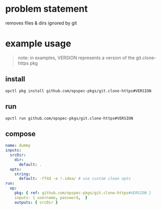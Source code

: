 # problem statement
removes files & dirs ignored by git

# example usage

> note: in examples, VERSION represents a version of the git.clone-https pkg

## install

```shell
opctl pkg install github.com/opspec-pkgs/git.clone-https#VERSION
```

## run

```
opctl run github.com/opspec-pkgs/git.clone-https#VERSION
```

## compose

```yaml
name: dummy
inputs:
  srcDir:
    dir:
      default: .
  opts:
    string:
      default: -ffXd -e !.idea/ # use custom clean opts
run:
  op:
    pkg: { ref: github.com/opspec-pkgs/git.clone-https#VERSION }
    inputs: { username, password,  }
    outputs: { srcDir }
```
